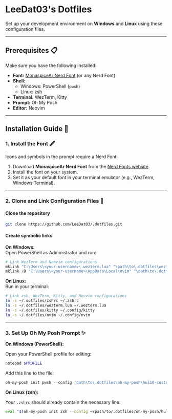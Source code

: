 # LeeDat03's Dotfiles

Set up your development environment on **Windows** and **Linux** using these configuration files.

---

## Prerequisites 📋

Make sure you have the following installed:

- **Font:** [MonaspiceAr Nerd Font](https://www.nerdfonts.com/) (or any Nerd Font)
- **Shell:**
  - Windows: PowerShell (`pwsh`)
  - Linux: zsh
- **Terminal:** WezTerm, Kitty
- **Prompt:** Oh My Posh
- **Editor:** Neovim

---

## Installation Guide 🚀

### 1. Install the Font 🖋️

Icons and symbols in the prompt require a Nerd Font.

1. Download **MonaspiceAr Nerd Font** from the [Nerd Fonts website](https://www.nerdfonts.com/).
2. Install the font on your system.
3. Set it as your default font in your terminal emulator (e.g., WezTerm, Windows Terminal).

---

### 2. Clone and Link Configuration Files 📂

#### Clone the repository

```bash
git clone https://github.com/LeeDat03/.dotfiles.git
```

#### Create symbolic links

**On Windows:**  
Open PowerShell as Administrator and run:

```powershell
# Link WezTerm and Neovim configurations
mklink "C:\Users\<your-username>\.wezterm.lua" "\path\to\.dotfiles\wezterm.lua"
mklink /D "C:\Users\<your-username>\AppData\Local\nvim" "\path\to\.dotfiles\nvim"
```

**On Linux:**  
Run in your terminal:

```bash
# Link zsh, WezTerm, Kitty, and Neovim configurations
ln -s ~/.dotfiles/zshrc ~/.zshrc
ln -s ~/.dotfiles/wezterm.lua ~/.wezterm.lua
ln -s ~/.dotfiles/kitty ~/.config/kitty
ln -s ~/.dotfiles/nvim ~/.config/nvim
```

---

### 3. Set Up Oh My Posh Prompt ✨

**On Windows (PowerShell):**

Open your PowerShell profile for editing:

```powershell
notepad $PROFILE
```

Add this line to the file:

```powershell
oh-my-posh init pwsh --config 'path\to\.dotfiles\oh-my-posh\hul10-custom.json' | Invoke-Expression
```

**On Linux (zsh):**

Your `.zshrc` should already contain the necessary line:

```bash
eval "$(oh-my-posh init zsh --config ~/path/to/.dotfiles/oh-my-posh/hul10-custom.json)"
```
